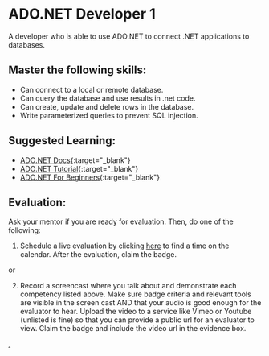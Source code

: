 # ADO.NET Developer 1

A developer who is able to use ADO.NET to connect .NET applications to databases.

## Master the following skills:

- Can connect to a local or remote database.
- Can query the database and use results in .net code.
- Can create, update and delete rows in the database.
- Write parameterized queries to prevent SQL injection.

## Suggested Learning:

- [ADO.NET Docs](https://docs.microsoft.com/en-us/dotnet/framework/data/adonet/){:target="\_blank"}
- [ADO.NET Tutorial](https://dotnettutorials.net/course/ado-net-tutorial-for-beginners-and-professionals/){:target="\_blank"}
- [ADO.NET For Beginners](https://youtube.com/playlist?list=PL6n9fhu94yhX5dzHunAI2t4kE0kOuv4D7){:target="\_blank"}


## Evaluation:

Ask your mentor if you are ready for evaluation. Then, do one of the following:

1. Schedule a live evaluation by clicking [here](https://webdev.codex.academy/mastery-eval-4?badge=oPR6uhy5Qi-QDwMXYDGrKA) to find a time on the calendar. After the evaluation, claim the badge.

or

2. Record a screencast where you talk about and demonstrate each competency listed above. Make sure badge criteria and relevant tools are visible in the screen cast AND that your audio is good enough for the evaluator to hear. Upload the video to a service like Vimeo or Youtube (unlisted is fine) so that you can provide a public url for an evaluator to view. Claim the badge and include the video url in the evidence box.

[.](level-4)
